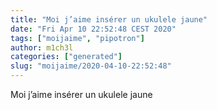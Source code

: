 ```yaml
---
title: "Moi j’aime insérer un ukulele jaune"
date: "Fri Apr 10 22:52:48 CEST 2020"
tags: ["moijaime", "pipotron"]
author: m1ch3l
categories: ["generated"]
slug: "moijaime/2020-04-10-22:52:48"
---
```


Moi j’aime insérer un ukulele jaune
